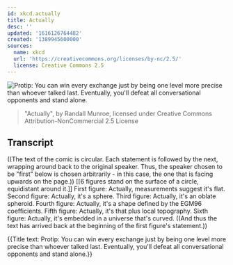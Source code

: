 ```yaml
---
id: xkcd.actually
title: Actually
desc: ''
updated: '1616126764482'
created: '1389945600000'
sources:
  name: xkcd
  url: 'https://creativecommons.org/licenses/by-nc/2.5/'
  license: Creative Commons 2.5
---
```

![Protip: You can win every exchange just by being one level more precise than whoever talked last. Eventually, you'll defeat all conversational opponents and stand alone.](https://imgs.xkcd.com/comics/actually.png)
> "Actually", by Randall Munroe, licensed under Creative Commons Attribution-NonCommercial 2.5 License

## Transcript
((The text of the comic is circular. Each statement is followed by the next, wrapping around back to the original speaker. Thus, the speaker chosen to be "first" below is chosen arbitrarily - in this case, the one that is facing upwards on the page.))
[[6 figures stand on the surface of a circle, equidistant around it.]]
First figure: Actually, measurements suggest it's flat.
Second figure: Actually, it's a sphere.
Third figure: Actually, it's an oblate spheroid.
Fourth figure: Actually, it's a shape defined by the EGM96 coefficients.
Fifth figure: Actually, it's that plus local topography.
Sixth figure: Actually, it's embedded in a universe that's curved.
((And thus the text has arrived back at the beginning of the first figure's statement.))

{{Title text: Protip: You can win every exchange just by being one level more precise than whoever talked last. Eventually, you'll defeat all conversational opponents and stand alone.}}
